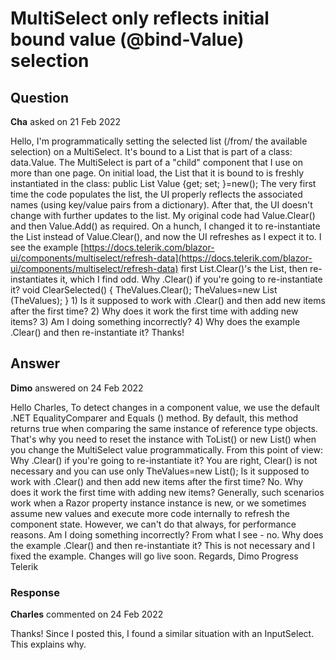 # MultiSelect only reflects initial bound value (@bind-Value) selection

## Question

**Cha** asked on 21 Feb 2022

Hello, I'm programmatically setting the selected list (/from/ the available selection) on a MultiSelect. It's bound to a List<string> that is part of a class: data.Value. The MultiSelect is part of a "child" component that I use on more than one page. On initial load, the List<string> that it is bound to is freshly instantiated in the class: public List<string> Value {get; set; }=new(); The very first time the code populates the list, the UI properly reflects the associated names (using key/value pairs from a dictionary). After that, the UI doesn't change with further updates to the list. My original code had Value.Clear() and then Value.Add(<new string values>) as required. On a hunch, I changed it to re-instantiate the List instead of Value.Clear(), and now the UI refreshes as I expect it to. I see the example [https://docs.telerik.com/blazor-ui/components/multiselect/refresh-data](https://docs.telerik.com/blazor-ui/components/multiselect/refresh-data) first List.Clear()'s the List, then re-instantiates it, which I find odd. Why .Clear() if you're going to re-instantiate it? void ClearSelected()
{
TheValues.Clear();
TheValues=new List <int> (TheValues);
} 1) Is it supposed to work with .Clear() and then add new items after the first time? 2) Why does it work the first time with adding new items? 3) Am I doing something incorrectly? 4) Why does the example .Clear() and then re-instantiate it? Thanks!

## Answer

**Dimo** answered on 24 Feb 2022

Hello Charles, To detect changes in a component value, we use the default .NET EqualityComparer and Equals () method. By default, this method returns true when comparing the same instance of reference type objects. That's why you need to reset the instance with ToList() or new List() when you change the MultiSelect value programmatically. From this point of view: Why .Clear() if you're going to re-instantiate it? You are right, Clear() is not necessary and you can use only TheValues=new List<int>(); Is it supposed to work with .Clear() and then add new items after the first time? No. Why does it work the first time with adding new items? Generally, such scenarios work when a Razor property instance instance is new, or we sometimes assume new values and execute more code internally to refresh the component state. However, we can't do that always, for performance reasons. Am I doing something incorrectly? From what I see - no. Why does the example .Clear() and then re-instantiate it? This is not necessary and I fixed the example. Changes will go live soon. Regards, Dimo Progress Telerik

### Response

**Charles** commented on 24 Feb 2022

Thanks! Since I posted this, I found a similar situation with an InputSelect. This explains why.
